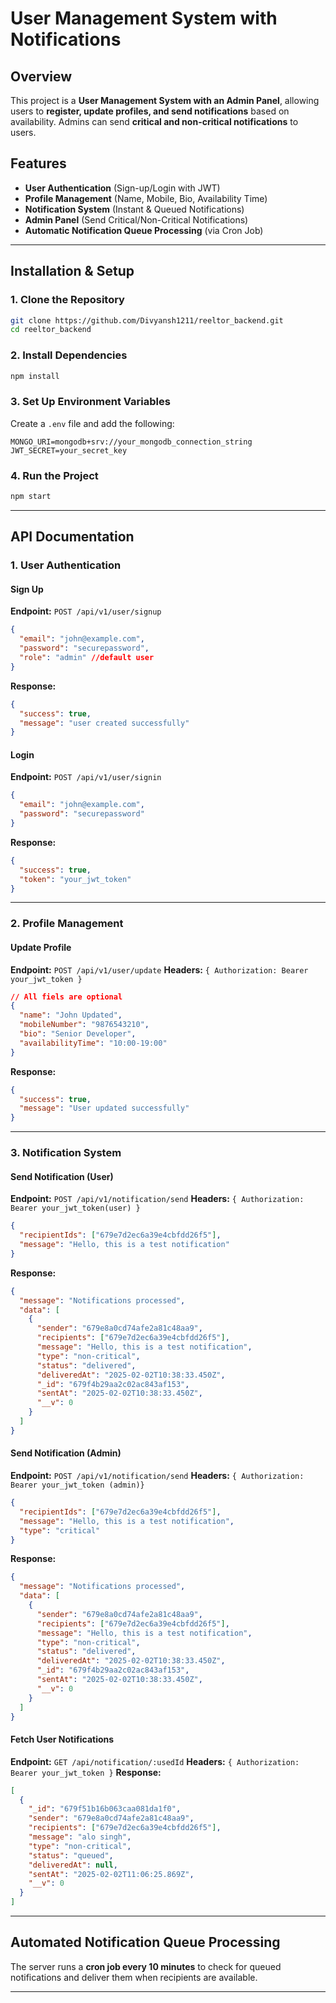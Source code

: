 # User Management System with Notifications

## Overview

This project is a **User Management System with an Admin Panel**, allowing users to **register, update profiles, and send notifications** based on availability. Admins can send **critical and non-critical notifications** to users.

## Features

- **User Authentication** (Sign-up/Login with JWT)
- **Profile Management** (Name, Mobile, Bio, Availability Time)
- **Notification System** (Instant & Queued Notifications)
- **Admin Panel** (Send Critical/Non-Critical Notifications)
- **Automatic Notification Queue Processing** (via Cron Job)

---

## Installation & Setup

### 1. Clone the Repository

```bash
git clone https://github.com/Divyansh1211/reeltor_backend.git
cd reeltor_backend
```

### 2. Install Dependencies

```bash
npm install
```

### 3. Set Up Environment Variables

Create a `.env` file and add the following:

```
MONGO_URI=mongodb+srv://your_mongodb_connection_string
JWT_SECRET=your_secret_key
```

### 4. Run the Project

```bash
npm start
```

---

## API Documentation

### **1. User Authentication**

#### **Sign Up**

**Endpoint:** `POST /api/v1/user/signup`

```json
{
  "email": "john@example.com",
  "password": "securepassword",
  "role": "admin" //default user
}
```

**Response:**

```json
{
  "success": true,
  "message": "user created successfully"
}
```

#### **Login**

**Endpoint:** `POST /api/v1/user/signin`

```json
{
  "email": "john@example.com",
  "password": "securepassword"
}
```

**Response:**

```json
{
  "success": true,
  "token": "your_jwt_token"
}
```

---

### **2. Profile Management**

#### **Update Profile**

**Endpoint:** `POST /api/v1/user/update`
**Headers:** `{ Authorization: Bearer your_jwt_token }`

```json
// All fiels are optional
{
  "name": "John Updated",
  "mobileNumber": "9876543210",
  "bio": "Senior Developer",
  "availabilityTime": "10:00-19:00"
}
```

**Response:**

```json
{
  "success": true,
  "message": "User updated successfully"
}
```

---

### **3. Notification System**

#### **Send Notification (User)**

**Endpoint:** `POST /api/v1/notification/send`
**Headers:** `{ Authorization: Bearer your_jwt_token(user) }`

```json
{
  "recipientIds": ["679e7d2ec6a39e4cbfdd26f5"],
  "message": "Hello, this is a test notification"
}
```

**Response:**

```json
{
  "message": "Notifications processed",
  "data": [
    {
      "sender": "679e8a0cd74afe2a81c48aa9",
      "recipients": ["679e7d2ec6a39e4cbfdd26f5"],
      "message": "Hello, this is a test notification",
      "type": "non-critical",
      "status": "delivered",
      "deliveredAt": "2025-02-02T10:38:33.450Z",
      "_id": "679f4b29aa2c02ac843af153",
      "sentAt": "2025-02-02T10:38:33.450Z",
      "__v": 0
    }
  ]
}
```

#### **Send Notification (Admin)**

**Endpoint:** `POST /api/v1/notification/send`
**Headers:** `{ Authorization: Bearer your_jwt_token (admin)}`

<!-- Default Type is Non-critical -->

```json
{
  "recipientIds": ["679e7d2ec6a39e4cbfdd26f5"],
  "message": "Hello, this is a test notification",
  "type": "critical"
}
```

**Response:**

```json
{
  "message": "Notifications processed",
  "data": [
    {
      "sender": "679e8a0cd74afe2a81c48aa9",
      "recipients": ["679e7d2ec6a39e4cbfdd26f5"],
      "message": "Hello, this is a test notification",
      "type": "non-critical",
      "status": "delivered",
      "deliveredAt": "2025-02-02T10:38:33.450Z",
      "_id": "679f4b29aa2c02ac843af153",
      "sentAt": "2025-02-02T10:38:33.450Z",
      "__v": 0
    }
  ]
}
```

#### **Fetch User Notifications**

**Endpoint:** `GET /api/notification/:usedId`
**Headers:** `{ Authorization: Bearer your_jwt_token }`
**Response:**

```json
[
  {
    "_id": "679f51b16b063caa081da1f0",
    "sender": "679e8a0cd74afe2a81c48aa9",
    "recipients": ["679e7d2ec6a39e4cbfdd26f5"],
    "message": "alo singh",
    "type": "non-critical",
    "status": "queued",
    "deliveredAt": null,
    "sentAt": "2025-02-02T11:06:25.869Z",
    "__v": 0
  }
]
```

---

## **Automated Notification Queue Processing**

The server runs a **cron job every 10 minutes** to check for queued notifications and deliver them when recipients are available.

---

